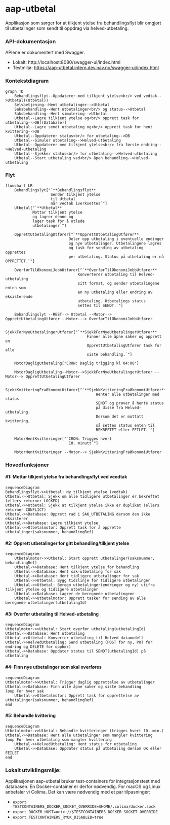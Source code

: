 # aap-utbetal

Applikasjon som sørger for at tilkjent ytelse fra behandlingsflyt blir omgjort til utbetalinger som sendt til oppdrag via helved-utbetaling.

### API-dokumentasjon

APIene er dokumentert med Swagger.
* Lokalt: http://localhost:8080/swagger-ui/index.html
* Testmiljø: https://aap-utbetal.intern.dev.nav.no/swagger-ui/index.html


### Kontekstdiagram
```mermaid
graph TD
    Behandlingsflyt--Oppdaterer med tilkjent ytelse<br/> ved vedtak-->Utbetal((Utbetal))
    Selvbetjening--Hent utbetalinger-->Utbetal
    Saksbehandling--Hent utbetalinger<br/> og status-->Utbetal
    Saksbehandling--Hent simulering-->Utbetal
    Utbetal--Lagre tilkjent ytelse og<br/> opprett task for utbetaling-->DB[(Database)]
    Utbetal--Lagre sendt utbetaling og<br/> opprett task for hent kvittering-->DB
    Utbetal--Oppdaterer status<br/> for utbetaling-->DB
    Utbetal--Simuler utbetaling-->Helved-utbetaling
    Utbetal--Oppdaterer med tilkjent ytelse<br/> fra første endring-->Helved-utbetaling
    Utbetal--Sjekker status<br/> for utbetaling-->Helved-utbetaling
    Utbetal--Start utbetaling ved<br/> åpen behandling-->Helved-utbetaling
```


### Flyt

```mermaid
flowchart LR
    Behandlingslyt["`**Behandlingsflyt**
                    Sender tilkjent ytelse
                    til Utbetal
                    når vedtak iverksettes`"]
    Utbetal["`**Utbetal**
            Mottar tilkjent ytelse
            og lagrer denne og
            lager task for å utlede
            utbetalinger`"]

    OpprettUtbetalingUtfører["`**OpprettUtbetalingUtfører**
                            Deler opp utbetaling i eventuelle endinger
                            og nye utbetalinger. Utbetalingene lagres
                            og task for sending av utbetaling opprettes
                            per utbetaling. Status på utbetaling er nå OPPRETTET.`"]

    OverførTilØkonomiJobbUtfører["`**OverførTilØkonomiJobbUtfører**
                                Konverterer utbetaling til Helved-utbetaling
                                sitt format, og sender utbetalingene enten som
                                en ny utbetaling eller endring av eksisterende
                                utbetaling. Utbetalings status 
                                settes til SENDT.`"]                                     
                            
    Behandlingslyt --REST--> Utbetal --Motor--> OpprettUtbetalingUtfører --Motor---> OverførTilØkonomiJobbUtfører

    SjekkForNyeUtbetalingerUtfører["`**SjekkForNyeUtbetalingerUtfører**
                                    Finner alle åpne saker og opprett en
                                    OpprettUtbetalingUtfører task for alle
                                    siste behandling.`"]
                                    
    MotorDagligUtbetaling["CRON: Daglig trigging kl 04:00"]

    MotorDagligUtbetaling--Motor-->SjekkForNyeUtbetalingerUtfører --Motor--> OpprettUtbetalingUtfører

    SjekkKvitteringFraØkonomiUtfører["`**SjekkKvitteringFraØkonomiUtfører**
                                        Henter alle utbetalinger med status
                                        SENDT og prøver å hente status
                                        på disse fra Helved-utbetaling.
                                        Dersom det er mottatt kvittering,
                                        så settes status enten til
                                        BEKREFTET eller FEILET.`"]
    
    MotorHentKvitteringer["`CRON: Trigges hvert
                            10. minutt`"]

    MotorHentKvitteringer --Motor--> SjekkKvitteringFraØkonomiUtfører
```


### Hovedfunksjoner

#### #1: Mottar tilkjent ytelse fra behandlingsflyt ved veedtak

```mermaid
sequenceDiagram
Behandlingsflyt->>Utbetal: Ny tilkjent ytelse (vedtak)
Utbetal->>Utbetal: Sjekk om alle tidligere utbetalinger er bekreftet (ellers returner LOCKED)
Utbetal->>Utbetal: Sjekk at tilkjent ytelse ikke er duplikat (ellers returner CONFLICT)
Utbetal->>Database: Opprett rad i SAK_UTBETALING dersom den ikke eksisterer
Utbetal->>Database: Lagre tilkjent ytelse
Utbetal->>Utbetalmotor: Opprett task for å opprette utbetalinger(saksnummer, behandlingRef)

```

#### #2: Opprett utbetalinger for gitt behandling/tilkjent ytelse
```mermaid
sequenceDiagram
    Utbetalmotor->>Utbetal: Start opprett utbetalinger(saksnummer, behandlingRef)
    Utbetal->>Database: Hent tilkjent ytelse for behandling
    Utbetal->>Database: Hent sak-utbetaling for sak
    Utbetal->>Database: Hent tidligere utbetalinger for sak
    Utbetal->>Utbetal: Bygg tidslinje for tidligere utbetalinger
    Utbetal->>Utbetal: Beregn utbetalinger(endringer og ny) utifra tilkjent ytelse og tidligere utbetalinger
    Utbetal->>Database: Lagrer de beregnede utbetalingene
    Utbetal->>Utbetalmotor: Opprett tasker for sending av alle beregnede utbetalinger(utbetalingId)
```

#### #3: Overfør utbetaling til Helved-utbetaling

```mermaid
sequenceDiagram
Utbetalmotor->>Utbetal: Start overfør utbetaling(utbetalingId)
Utbetal->>Database: Hent utbetaling
Utbetal->>Utbetal: Konverter utbetaling til Helved datamodell
Utbetal->>HelvedUtbetaling: Send utbetaling (POST for ny, PUT for endring og DELETE for opphør)
Utbetal->>Database: Oppdater status til SENDT(utbetalingId) på utbetaling
```

#### #4: Finn nye utbetalinger som skal overføres

```mermaid
sequenceDiagram
Utbetalmotor->>Utbetal: Trigger daglig opprettelse av utbetalinger
Utbetal->>Database: Finn alle åpne saker og siste behandling
loop For hver sak 
    Utbetal->>Utbetalmotor: Opprett task for opprettelse av utbetalinger(saksnummer, behandlingRef)
end
```

#### #5: Behandle kvittering

```mermaid
sequenceDiagram
Utbetalmotor->>Utbetal: Behandle kvitteringer (trigges hvert 10. min.)
Utbetal->>Database: Hent alle utbetalinger som mangler kvittering
loop For hver utbetaling som mangler kvittering
    Utbetal->>HelvedUtbetaling: Hent status for utbetaling
    Utbetal->>Database: Oppdater status på utbetaling dersom OK eller FEILET
end
```

### Lokalt utviklingsmiljø:

Applikasjonen aap-utbetal bruker test-containers for integrasjonstest med databasen.
En Docker-container er derfor nødvendig.
For macOS og Linux anbefaler vi Colima. Det kan være nødvendig med et par tilpasninger:

* `export TESTCONTAINERS_DOCKER_SOCKET_OVERRIDE=$HOME/.colima/docker.sock`
* `export DOCKER_HOST=unix://$TESTCONTAINERS_DOCKER_SOCKET_OVERRIDE`
* `export TESTCONTAINERS_RYUK_DISABLED=true`
